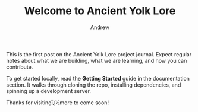 ﻿---
title: Welcome to Ancient Yolk Lore
author: Andrew
excerpt: Kicking off the project and outlining what this site will share.
tags: [announcement]
---
This is the first post on the Ancient Yolk Lore project journal. Expect regular notes about what we are building, what we are learning, and how you can contribute.

To get started locally, read the **Getting Started** guide in the documentation section. It walks through cloning the repo, installing dependencies, and spinning up a development server.

Thanks for visitingï¿½more to come soon!

